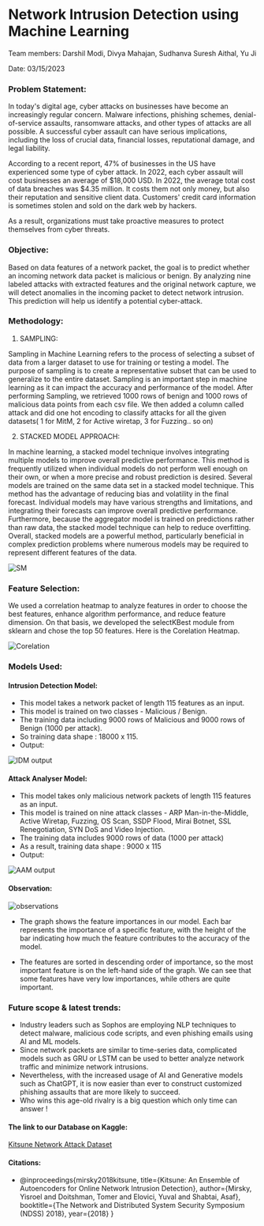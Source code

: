 
# **Network Intrusion Detection using Machine Learning**

Team members: Darshil Modi, Divya Mahajan, Sudhanva Suresh Aithal, Yu Ji

Date: 03/15/2023

### **Problem Statement:**

In today's digital age, cyber attacks on businesses have become an increasingly regular concern. Malware infections, phishing schemes, denial-of-service assaults, ransomware attacks, and other types of attacks are all possible. A successful cyber assault can have serious implications, including the loss of crucial data, financial losses, reputational damage, and legal liability. 

According to a recent report, 47% of businesses in the US have experienced some type of cyber attack. In 2022, each cyber assault will cost businesses an average of $18,000 USD. In 2022, the average total cost of data breaches was $4.35 million. It costs them not only money, but also their reputation and sensitive client data. Customers' credit card information is sometimes stolen and sold on the dark web by hackers.

As a result, organizations must take proactive measures to protect themselves from cyber threats.

### **Objective:**

Based on data features of a network packet, the goal is to predict whether an incoming network data packet is malicious or benign.  By analyzing nine labeled attacks with extracted features and the original network capture, we will detect anomalies in the incoming packet to detect network intrusion.  This prediction will help us identify a potential cyber-attack.

### **Methodology:**

1) SAMPLING:

Sampling in Machine Learning  refers to the process of selecting a subset of data from a larger dataset to use for training or testing a model. The purpose of sampling is to create a representative subset that can be used to generalize to the entire dataset. Sampling is an important step in machine learning as it can impact the accuracy and performance of the model. 
After performing Sampling, we retrieved 1000 rows of benign and 1000 rows of malicious data points from each csv file. We then added a column called attack and did one hot encoding to classify attacks for all the given datasets( 1 for MitM, 2 for Active wiretap, 3 for Fuzzing.. so on)


2) STACKED MODEL APPROACH:

In machine learning, a stacked model technique involves integrating multiple models to improve overall predictive performance. This method is frequently utilized when individual models do not perform well enough on their own, or when a more precise and robust prediction is desired.
Several models are trained on the same data set in a stacked model technique. This method has the advantage of reducing bias and volatility in the final forecast. Individual models may have various strengths and limitations, and integrating their forecasts can improve overall predictive performance. Furthermore, because the aggregator model is trained on predictions rather than raw data, the stacked model technique can help to reduce overfitting.
Overall, stacked models are a powerful method, particularly beneficial in complex prediction problems where numerous models may be required to represent different features of the data.

![SM](https://user-images.githubusercontent.com/125092446/226152823-1494cd31-6664-415f-a04b-a99659b37139.png)

### **Feature Selection:**

We used a correlation heatmap to analyze features in order to choose the best features, enhance algorithm performance, and reduce feature dimension.
On that basis, we developed the selectKBest module from sklearn and chose the top 50 features.
Here is the Corelation Heatmap.

![Corelation](https://user-images.githubusercontent.com/125092446/226152845-894a965c-0adf-438d-8647-8d699ae1a45e.png)


### **Models Used:**

#### Intrusion Detection Model:

* This model takes a network packet of length 115 features as an input.
* This model is trained on two classes - Malicious / Benign.
* The training data including 9000 rows of Malicious and 9000 rows of Benign (1000 per attack).
* So training data shape : 18000 x 115.
* Output:

![IDM output](https://user-images.githubusercontent.com/125092446/226152885-6e1ce13d-1e2e-4763-876f-dbcc6e2f9999.png)


#### Attack Analyser Model:

* This model takes only malicious network packets of length 115 features as an input.
* This model is trained on nine attack classes - ARP Man-in-the-Middle, Active Wiretap, Fuzzing, OS Scan, SSDP Flood, Mirai Botnet, SSL Renegotiation, SYN DoS and Video Injection.
* The training data includes 9000 rows of data (1000 per attack)
* As a result, training data shape : 9000 x 115
* Output:

![AAM output](https://user-images.githubusercontent.com/125092446/226152901-a4988cc8-903b-4d70-8530-d68d1ec97674.png)


#### Observation: 

![observations](https://user-images.githubusercontent.com/125092446/226152918-1c9418b3-c0cf-4c4b-8315-77c634a71fe9.png)

* The graph shows the feature importances in our model. Each bar represents the importance of a specific feature, with the height of the bar indicating how much the feature contributes to the accuracy of the model.

* The features are sorted in descending order of importance, so the most important feature is on the left-hand side of the graph. We can see that some features have very low importances, while others are quite important.

### **Future scope & latest trends:**
* Industry leaders such as Sophos are employing NLP techniques to detect malware, malicious code scripts, and even phishing emails using AI and ML models.
* Since network packets are similar to time-series data, complicated models such as GRU or LSTM can be used to better analyze network traffic and minimize network intrusions.
* Nevertheless, with the increased usage of AI and Generative models such as ChatGPT, it is now easier than ever to construct customized phishing assaults that are more likely to succeed.
* Who wins this age-old rivalry is a big question which only time can answer !

#### The link to our Database on Kaggle:
[Kitsune Network Attack Dataset](https://www.kaggle.com/datasets/ymirsky/network-attack-dataset-kitsune)

#### Citations:
* @inproceedings{mirsky2018kitsune, title={Kitsune: An Ensemble of Autoencoders for Online Network Intrusion Detection}, author={Mirsky, Yisroel and Doitshman, Tomer and Elovici, Yuval and Shabtai, Asaf}, booktitle={The Network and Distributed System Security Symposium (NDSS) 2018}, year={2018} }



